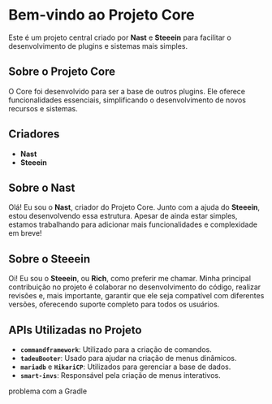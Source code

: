 # Bem-vindo ao Projeto Core

Este é um projeto central criado por **Nast** e **Steeein** para facilitar o desenvolvimento de plugins e sistemas mais simples.

## Sobre o Projeto Core

O Core foi desenvolvido para ser a base de outros plugins. Ele oferece funcionalidades essenciais, simplificando o desenvolvimento de novos recursos e sistemas.

## Criadores

- **Nast**
- **Steeein**

## Sobre o Nast

Olá! Eu sou o **Nast**, criador do Projeto Core. Junto com a ajuda do **Steeein**, estou desenvolvendo essa estrutura. Apesar de ainda estar simples, estamos trabalhando para adicionar mais funcionalidades e complexidade em breve!

## Sobre o Steeein

Oi! Eu sou o **Steeein**, ou **Rich**, como preferir me chamar. Minha principal contribuição no projeto é colaborar no desenvolvimento do código, realizar revisões e, mais importante, garantir que ele seja compatível com diferentes versões, oferecendo suporte completo para todos os usuários.

## APIs Utilizadas no Projeto

- **`commandframework`**: Utilizado para a criação de comandos.
- **`tadeuBooter`**: Usado para ajudar na criação de menus dinâmicos.
- **`mariadb`** e **`HikariCP`**: Utilizados para gerenciar a base de dados.
- **`smart-invs`**: Responsável pela criação de menus interativos.

problema com a Gradle
